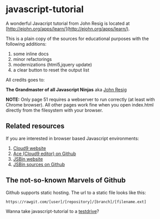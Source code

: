 # javascript-tutorial

A wonderful Javacript tutorial from John Resig is located at [http://ejohn.org/apps/learn/](http://ejohn.org/apps/learn/).

This is a plain copy of the sources for educational purposes with the following additions:

1. some inline docs
2. minor refactorings
3. modernizations (html5,jquery update)
4. a clear button to reset the output list

All credits goes to: 

**The Grandmaster of all Javascript Ninjas** aka [John Resig](http://ejohn.org/about/) 

**NOTE:** Only page 51 requires a webserver to run correctly (at least with Chrome browser). All other pages work fine when you open index.html directly from the filesystem with your browser.

## Related resources

If you are interested in browser based Javascript environments:

1. [Cloud9 website](https://c9.io/)
2. [Ace (Cloud9 editor) on Github](https://github.com/ajaxorg/ace)
3. [JSBin website](https://jsbin.com)
4. [JSBin sources on Github](https://github.com/jsbin/jsbin)

## The not-so-known Marvels of Github

Github supports static hosting. The url to a static file looks like this:

```
https://rawgit.com/[user]/[repository]/[branch]/[filename.ext]
```

Wanna take javascript-tutorial to a [testdrive](https://rawgit.com/TomNussbaumer/javascript-tutorial/master/index.html)?

